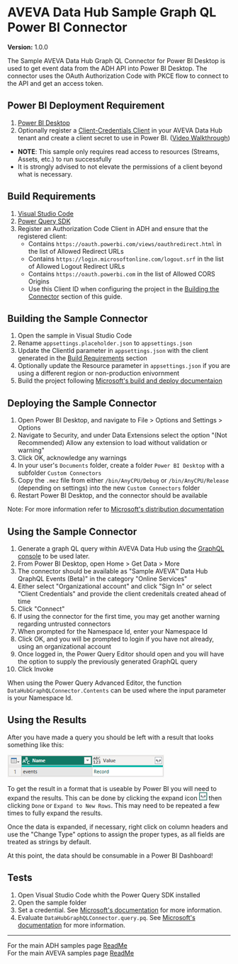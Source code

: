 # AVEVA Data Hub Sample Graph QL Power BI Connector

**Version:** 1.0.0

The Sample AVEVA Data Hub Graph QL Connector for Power BI Desktop is used to get event data from the ADH API into Power BI Desktop. The connector uses the OAuth Authorization Code with PKCE flow to connect to the API and get an access token.

## Power BI Deployment Requirement

1. [Power BI Desktop](https://powerbi.microsoft.com/en-us/desktop/)
1. Optionally register a [Client-Credentials Client](https://datahub.connect.aveva.com/clients) in your AVEVA Data Hub tenant and create a client secret to use in Power BI. ([Video Walkthrough](https://www.youtube.com/watch?v=JPWy0ZX9niU))
  - __NOTE__: This sample only requires read access to resources (Streams, Assets, etc.) to run successfully
  - It is strongly advised to not elevate the permissions of a client beyond what is necessary.

## Build Requirements

1. [Visual Studio Code](https://code.visualstudio.com/)
1. [Power Query SDK](https://marketplace.visualstudio.com/items?itemName=PowerQuery.vscode-powerquery-sdk)
1. Register an Authorization Code Client in ADH and ensure that the registered client:
   - Contains `https://oauth.powerbi.com/views/oauthredirect.html` in the list of Allowed Redirect URLs
   - Contains `https://login.microsoftonline.com/logout.srf` in the list of Allowed Logout Redirect URLs
   - Contains `https://oauth.powerbi.com` in the list of Allowed CORS Origins
   - Use this Client ID when configuring the project in the [Building the Connector](#building-the-connector) section of this guide.

## Building the Sample Connector

1. Open the sample in Visual Studio Code
1. Rename `appsettings.placeholder.json` to `appsettings.json`
1. Update the ClientId parameter in `appsettings.json` with the client generated in the [Build Requirements](#build-requirements) section
1. Optionally update the Resource parameter in `appsettings.json` if you are using a different region or non-production enivornment
1. Build the project following [Microsoft's build and deploy documentaion](https://learn.microsoft.com/en-us/power-query/install-sdk#build-and-deploy)

## Deploying the Sample Connector

1. Open Power BI Desktop, and navigate to File > Options and Settings > Options
1. Navigate to Security, and under Data Extensions select the option "(Not Recommended) Allow any extension to load without validation or warning"
1. Click OK, acknowledge any warnings
1. In your user's `Documents` folder, create a folder `Power BI Desktop` with a subfolder `Custom Connectors`
1. Copy the `.mez` file from either `/bin/AnyCPU/Debug` or `/bin/AnyCPU/Release` (depending on settings) into the new `Custom Connectors` folder
1. Restart Power BI Desktop, and the connector should be available

Note: For more information refer to [Microsoft's distribution documentation](https://learn.microsoft.com/en-us/power-query/install-sdk#distribution-of-data-connectors)

## Using the Sample Connector

1. Generate a graph QL query within AVEVA Data Hub using the [GraphQL console](https://docs.aveva.com/bundle/aveva-data-hub/page/1263333.html) to be used later.
1. From Power BI Desktop, open Home > Get Data > More
1. The connector should be available as "Sample AVEVA™ Data Hub QraphQL Events (Beta)" in the category "Online Services"
1. Either select "Organizational account" and click "Sign In" or select "Client Credentials" and provide the client credenitals created ahead of time
1. Click "Connect"
1. If using the connector for the first time, you may get another warning regarding untrusted connectors
1. When prompted for the Namespace Id, enter your Namespace Id
1. Click OK, and you will be prompted to login if you have not already, using an organizational account
1. Once logged in, the Power Query Editor should open and you will have the option to supply the previously generated GraphQL query
1. Click Invoke

When using the Power Query Advanced Editor, the function `DataHubGraphQLConnector.Contents` can be used where the input parameter is your Namespace Id.

## Using the Results

After you have made a query you should be left with a result that looks something like this:

![Power Query Editor Result](images/Power%20Query%20Editor%20Result.png)

To get the result in a format that is useable by Power BI you will need to expand the results. This can be done by clicking the expand icon ![Expand Icon](/images/Expand%20Icon.png) then clicking `Done` or `Expand to New Rows`. This may need to be repeated a few times to fully expand the results.

Once the data is expanded, if necessary, right click on column headers and use the "Change Type" options to assign the proper types, as all fields are treated as strings by default.

At this point, the data should be consumable in a Power BI Dashboard!

## Tests

1. Open Visual Studio Code whith the Power Query SDK installed
1. Open the sample folder
1. Set a credential. See [Microsoft's documentation](https://learn.microsoft.com/en-us/power-query/power-query-sdk-vs-code#set-credential) for more information.
1. Evaluate `DataHubGraphQLConnector.query.pq`. See [Microsoft's documentation](https://learn.microsoft.com/en-us/power-query/power-query-sdk-vs-code#evaluate-a-query-and-the-results-panel) for more information.

---

For the main ADH samples page [ReadMe](https://github.com/osisoft/OSI-Samples-OCS)  
For the main AVEVA samples page [ReadMe](https://github.com/osisoft/OSI-Samples)

